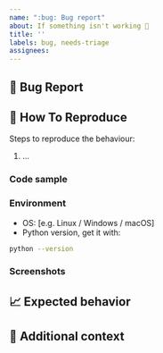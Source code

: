 ```yaml
---
name: ":bug: Bug report"
about: If something isn't working 🔧
title: ''
labels: bug, needs-triage
assignees:
---
```


## :bug: Bug Report

<!-- A clear and concise description of what the bug is. -->

## :microscope: How To Reproduce

Steps to reproduce the behaviour:

1. ...

### Code sample

<!-- If applicable, attach a minimal code sample to reproduce the described issue. -->

### Environment

* OS: [e.g. Linux / Windows / macOS]
* Python version, get it with:

```bash
python --version
```

### Screenshots

<!-- If applicable, add screenshots to help explain your problem. -->

## :chart_with_upwards_trend: Expected behavior

<!-- A clear and concise description of what you expected to happen. -->

## :paperclip: Additional context

<!-- Add any other context about the problem here. -->
